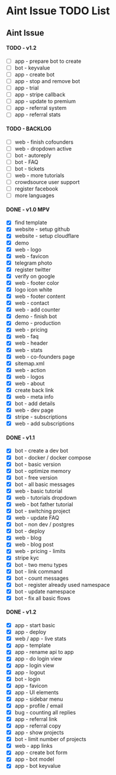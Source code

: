 # Aint Issue TODO List

## Aint Issue

#### TODO - v1.2

- [ ] app - prepare bot to create
- [ ] bot - keyvalue
- [ ] app - create bot
- [ ] app - stop and remove bot
- [ ] app - trial
- [ ] app - stripe callback
- [ ] app - update to premium
- [ ] app - referral system
- [ ] app - referral stats

#### TODO - BACKLOG

- [ ] web - finish cofounders
- [ ] web - dropdown active
- [ ] bot - autoreply
- [ ] bot - FAQ
- [ ] bot - tickets
- [ ] web - more tutorials
- [ ] crowdsource user support
- [ ] register facebook
- [ ] more languages

#### DONE - v1.0 MPV

- [x] find template
- [x] website - setup github
- [x] website - setup cloudflare
- [x] demo
- [x] web - logo
- [x] web - favicon
- [x] telegram photo
- [x] register twitter
- [x] verify on google
- [x] web - footer color
- [x] logo icon white
- [x] web - footer content
- [x] web - contact
- [x] web - add counter
- [x] demo - finish bot
- [x] demo - production
- [x] web - pricing
- [x] web - faq
- [x] web - header
- [x] web - stats
- [x] web - co-founders page
- [x] sitemap.xml
- [x] web - action
- [x] web - logos
- [x] web - about
- [x] create back link
- [x] web - meta info
- [x] bot - add details
- [x] web - dev page
- [x] stripe - subscriptions
- [x] web - add subscriptions

#### DONE - v1.1

- [x] bot - create a dev bot
- [x] bot - docker / docker compose
- [x] bot - basic version
- [x] bot - optimize memory
- [x] bot - free version
- [x] bot - all basic messages
- [x] web - basic tutorial
- [x] web - tutorials dropdown
- [x] web - bot father tutorial
- [x] bot - switching project
- [x] web - update FAQ
- [x] bot - non dev / postgres
- [x] bot - deploy
- [x] web - blog
- [x] web - blog post
- [x] web - pricing - limits
- [x] stripe kyc
- [x] bot - two menu types
- [x] bot - link command
- [x] bot - count messages
- [x] bot - register already used namespace
- [x] bot - update namespace
- [x] bot - fix all basic flows

#### DONE - v1.2

- [x] app - start basic
- [x] app - deploy
- [x] web / app - live stats
- [x] app - template
- [x] app - rename api to app
- [x] app - do login view
- [x] app - login view
- [x] app - logout
- [x] bot - login
- [x] app - favicon
- [x] app - UI elements
- [x] app - sidebar menu
- [x] app - profile / email
- [x] bug - counting all replies
- [x] app - referral link
- [x] app - referral copy
- [x] app - show projects
- [x] bot - limit number of projects
- [x] web - app links
- [x] app - create bot form
- [x] app - bot model
- [x] app - bot keyvalue

